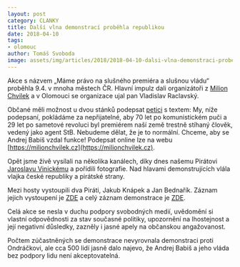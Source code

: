 ```yaml
---
layout: post
category: CLANKY
title: Další vlna demonstrací proběhla republikou
date: 2018-04-10
tags: 
- olomouc
author: Tomáš Svoboda
image: assets/img/articles/2018/2018-04-10-dalsi-vlna-demonstraci-probehla-republikou.jpg   #751x422 pixelu
---
```

Akce s názvem „Máme právo na slušného premiéra a slušnou vládu“ proběhla 9.4. v mnoha městech ČR. Hlavní impulz dali organizátoři z [Milion Chvilek](https://milionchvilek.cz/) a v Olomouci se organizace ujal pan Vladislav Raclavský.

Občané měli možnost u dvou stánků podepsat [petici](https://milionchvilek.cz/) s textem: My, níže podepsaní, pokládáme za nepřijatelné, aby 70 let po komunistickém puči a 29 let po sametové revoluci byl premiérem naší země trestně stíhaný člověk, vedený jako agent StB. Nebudeme dělat, že je to normální. Chceme, aby se Andrej Babiš vzdal funkce! Podepsat online lze na webu [https://milionchvilek.cz](https://milionchvilek.cz).

Opět jsme živě vysílali na několika kanálech, díky dnes našemu Pirátovi [Jaroslavu Vinickému](https://www.facebook.com/jaroslav.vinicky) a pořídili fotografie. Nad hlavami demonstrujících vlála vlajka české republiky a pirátské strany.

Mezi hosty vystoupili dva Piráti, Jakub Knápek a Jan Bednařík. Záznam jejich vystoupení je [ZDE](https://www.youtube.com/watch?v=pS6DFrHzdLw) a celý záznam demonstrace je [ZDE](https://www.facebook.com/piratiOlomoucko/videos/1735620629831662/). 

Celá akce se nesla v duchu podpory svobodných medií, uvědomění si vlastní odpovědnosti za stav současné politiky, upozornění na lhostejnost a její negativní důsledky, zazněly i jasné apely na občanskou angažovanost.

Počtem zúčastněných se demonstrace nevyrovnala demonstraci proti Ondráčkovi, ale cca 500 lidí jasně dalo najevo, že Andrej Babiš a jeho vláda bez podpory lidu není akceptovatelná.
